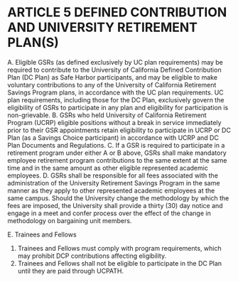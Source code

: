 # ARTICLE 5 DEFINED CONTRIBUTION AND UNIVERSITY RETIREMENT PLAN(S) 

A. Eligible GSRs (as defined exclusively by UC plan requirements) may be required to contribute to the University of California Defined Contribution Plan (DC Plan) as Safe Harbor participants, and may be eligible to make voluntary contributions to any of the University of California Retirement Savings Program plans, in accordance with the UC plan requirements. UC plan requirements, including those for the DC Plan, exclusively govern the eligibility of GSRs to participate in any plan and eligibility for participation is non-grievable.
B. GSRs who held University of California Retirement Program (UCRP) eligible positions without a break in service immediately prior to their GSR appointments retain eligibility to participate in UCRP or DC Plan (as a Savings Choice participant) in accordance with UCRP and DC Plan Documents and Regulations.
C. If a GSR is required to participate in a retirement program under either A or B above, GSRs shall make mandatory employee retirement program contributions to the same extent at the same time and in the same amount as other eligible represented academic employees.
D. GSRs shall be responsible for all fees associated with the administration of the University Retirement Savings Program in the same manner as they apply to other represented academic employees at the same campus. Should the University change the methodology by which the fees are imposed, the University shall provide a thirty (30) day notice and engage in a meet and confer process over the effect of the change in methodology on bargaining unit members.

E. Trainees and Fellows

1. Trainees and Fellows must comply with program requirements, which may prohibit DCP contributions affecting eligibility.
2. Trainees and Fellows shall not be eligible to participate in the DC Plan until they are paid through UCPATH.
